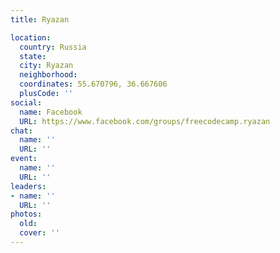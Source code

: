 ```yaml
---
title: Ryazan

location:
  country: Russia
  state: 
  city: Ryazan
  neighborhood: 
  coordinates: 55.670796, 36.667606
  plusCode: ''
social:
  name: Facebook
  URL: https://www.facebook.com/groups/freecodecamp.ryazan
chat:
  name: ''
  URL: ''
event:
  name: ''
  URL: ''
leaders:
- name: ''
  URL: ''
photos:
  old: 
  cover: ''
---
```


